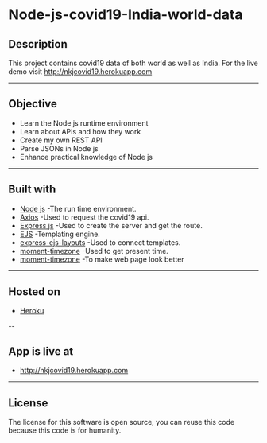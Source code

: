 # Node-js-covid19-India-world-data

## Description
This project contains covid19 data of both world as well as India. For the live demo visit http://nkjcovid19.herokuapp.com

---

## Objective

- Learn the Node js runtime environment
- Learn about APIs and how they work
- Create my own REST API
- Parse JSONs in Node js
- Enhance practical knowledge of Node js

---

## Built with

- <a href="nodejs.org">Node js</a> -The run time environment.
- <a href="https://www.npmjs.com/package/axios">Axios</a> -Used to request the covid19 api.
- <a href="https://www.npmjs.com/package/express">Express js</a> -Used to create the server and get the route.
- <a href="https://www.npmjs.com/package/ejs">EJS</a> -Templating engine.
- <a href="https://www.npmjs.com/package/express-ejs-layouts">express-ejs-layouts</a> -Used to connect templates.
- <a href="https://www.npmjs.com/package/moment-timezone">moment-timezone</a> -Used to get present time.
- <a href="https://getbootstrap.com/">moment-timezone</a> -To make web page look better

---

## Hosted on

- <a href="https://heroku.com">Heroku</a>

--

## App is live at

- http://nkjcovid19.herokuapp.com

---

## License

The license for this software is open source, you can reuse this code because this code is for humanity.

